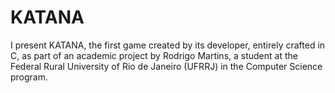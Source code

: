 # KATANA
I present KATANA, the first game created by its developer, entirely crafted in C, as part of an academic project by Rodrigo Martins, a student at the Federal Rural University of Rio de Janeiro (UFRRJ) in the Computer Science program.
